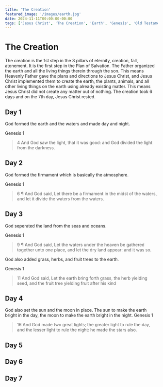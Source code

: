 ```yaml
---
title: 'The Creation'
featured_image: '/images/earth.jpg'
date: 2024-11-11T00:00:00-00:00
tags: ['Jesus Christ', 'The Creation', 'Earth', 'Genesis', 'Old Testament']
---
```


# The Creation

The creation is the 1st step in the 3 pillars of eternity, creation, fall, atonement. It is the first step in the Plan of Salvation. The Father organized the earth and all the living things therein through the son. This means Heavenly Father gave the plans and directions to Jesus Christ, and Jesus Christ implemented them to create the earth, the plants, animals, and all other living things on the earth using already existing matter. This means Jesus Christ did not create any matter out of nothing. The creation took 6 days and on the 7th day, Jesus Christ rested. 

## Day 1

God formed the earth and the waters and made day and night.

Genesis 1
> 4 And God saw the light, that it was good: and God divided the light from the darkness.

## Day 2

God formed the firmament which is basically the atmosphere.

Genesis 1
> 6 ¶ And God said, Let there be a firmament in the midst of the waters, and let it divide the waters from the waters.

## Day 3

God seperated the land from the seas and oceans. 

Genesis 1
> 9 ¶ And God said, Let the waters under the heaven be gathered together unto one place, and let the dry land appear: and it was so.

God also added grass, herbs, and fruit trees to the earth. 

Genesis 1
> 11 And God said, Let the earth bring forth grass, the herb yielding seed, and the fruit tree yielding fruit after his kind

## Day 4


God also set the sun and the moon in place. The sun to make the earth bright in the day, the moon to make the earth bright in the night. 
Genesis 1
> 16 And God made two great lights; the greater light to rule the day, and the lesser light to rule the night: he made the stars also.

## Day 5

## Day 6

## Day 7
